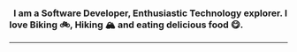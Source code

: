 ### &nbsp;&nbsp;I am a Software Developer, Enthusiastic Technology explorer. I love Biking 🚲, Hiking 🏔️ and eating delicious food 😋.

---